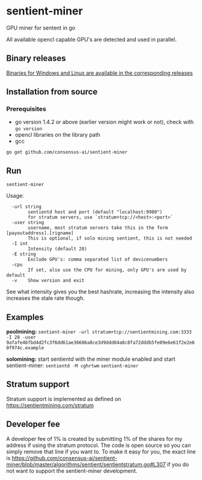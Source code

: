 # sentient-miner

GPU miner for sentent in go

All available opencl capable GPU's are detected and used in parallel.

## Binary releases

[Binaries for Windows and Linux are available in the corresponding releases](https://github.com/consensus-ai/sentient-miner/releases)


## Installation from source

### Prerequisites

* go version 1.4.2 or above (earlier version might work or not), check with `go version`
* opencl libraries on the library path
* gcc

```
go get github.com/consensus-ai/sentient-miner
```

## Run
```
sentient-miner
```

Usage:
```
  -url string
    	sentientd host and port (default "localhost:9980")
        for stratum servers, use `stratum+tcp://<host>:<port>`
  -user string
        username, most stratum servers take this in the form [payoutaddress].[rigname]
        This is optional, if solo mining sentient, this is not needed
  -I int
    	Intensity (default 28)
  -E string
        Exclude GPU's: comma separated list of devicenumbers
  -cpu
    	If set, also use the CPU for mining, only GPU's are used by default
  -v	Show version and exit
```

See what intensity gives you the best hashrate, increasing the intensity also increases the stale rate though.

## Examples

**poolmining:**
`sentient-miner -url stratum+tcp://sentientmining.com:3333 -I 28 -user 9afafe46fbd4d2fc3f6dd61ae36686a8ce3d9ddd84a8c8fa72dddb5fe09e6e61f2e2e60f974c.example`

**solomining:**
start sentientd with the miner module enabled and start sentient-miner:
`sentientd -M cghrtwm`
`sentient-miner`

## Stratum support

Stratum support is implemented as defined on https://sentientmining.com/stratum

## Developer fee

A developer fee of 1% is created by submitting 1% of the shares for my address if using the stratum protocol. The code is open source so you can simply remove that line if you want to. To make it easy for you, the exact line is https://github.com/consensus-ai/sentient-miner/blob/master/algorithms/sentient/sentientstratum.go#L307 if you do not want to support the sentient-miner development.

